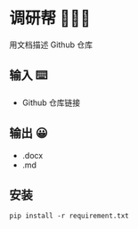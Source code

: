 # 调研帮 🚀🚀🚀

用文档描述 Github 仓库

## 输入 ⌨️
- Github 仓库链接

## 输出 😀
- .docx
- .md

## 安装
```
pip install -r requirement.txt
```

